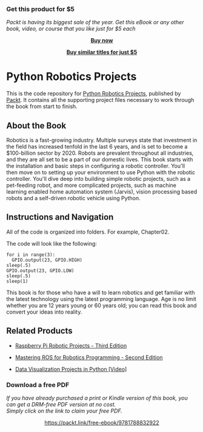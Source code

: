 
### Get this product for $5

<i>Packt is having its biggest sale of the year. Get this eBook or any other book, video, or course that you like just for $5 each</i>


<b><p align='center'>[Buy now](https://packt.link/9781788832922)</p></b>


<b><p align='center'>[Buy similar titles for just $5](https://subscription.packtpub.com/search)</p></b>


# Python Robotics Projects
This is the code repository for [Python Robotics Projects](https://www.packtpub.com/hardware-and-creative/python-robotics-projects?utm_source=github&utm_medium=repository&utm_campaign=9781788832922), published by [Packt](https://www.packtpub.com/?utm_source=github). It contains all the supporting project files necessary to work through the book from start to finish.
## About the Book
Robotics is a fast-growing industry. Multiple surveys state that investment in the field has increased tenfold in the last 6 years, and is set to become a $100-billion sector by 2020. Robots are prevalent throughout all industries, and they are all set to be a part of our domestic lives. This book starts with the installation and basic steps in configuring a robotic controller. You'll then move on to setting up your environment to use Python with the robotic controller. You'll dive deep into building simple robotic projects, such as a pet-feeding robot, and more complicated projects, such as machine learning enabled home automation system (Jarvis), vision processing based robots and a self-driven robotic vehicle using Python.


## Instructions and Navigation
All of the code is organized into folders. For example, Chapter02.



The code will look like the following:
```
for i in range(3):
  GPIO.output(23, GPIO.HIGH)
sleep(.5)
GPIO.output(23, GPIO.LOW)
sleep(.5)
sleep(1)
```

This book is for those who have a will to learn robotics and get familiar with the latest technology using the latest programming language. Age is no limit whether you are 12 years young or 60 years old; you can read this book and convert your ideas into reality. 

## Related Products
* [Raspberry Pi Robotic Projects - Third Edition](https://www.packtpub.com/hardware-and-creative/raspberry-pi-robotic-projects-third-edition?utm_source=github&utm_medium=repository&utm_campaign=9781786467966)

* [Mastering ROS for Robotics Programming - Second Edition](https://www.packtpub.com/hardware-and-creative/mastering-ros-robotics-programming-second-edition?utm_source=github&utm_medium=repository&utm_campaign=9781788478953)

* [Data Visualization Projects in Python [Video]](https://www.packtpub.com/virtualization-and-cloud/data-visualization-projects-python-video?utm_source=github&utm_medium=repository&utm_campaign=9781788830416)
### Download a free PDF

 <i>If you have already purchased a print or Kindle version of this book, you can get a DRM-free PDF version at no cost.<br>Simply click on the link to claim your free PDF.</i>
<p align="center"> <a href="https://packt.link/free-ebook/9781788832922">https://packt.link/free-ebook/9781788832922 </a> </p>
